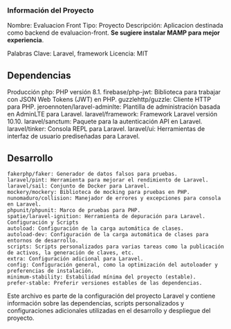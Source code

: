 ### Información del Proyecto
Nombre: Evaluacion Front
Tipo: Proyecto
Descripción: Aplicacion destinada como backend de evaluacion-front. <strong>Se sugiere instalar MAMP para mejor experiencia</strong>.

Palabras Clave: Laravel, framework
Licencia: MIT

## Dependencias
Producción
    php: PHP versión 8.1.
    firebase/php-jwt: Biblioteca para trabajar con JSON Web Tokens (JWT) en PHP.
    guzzlehttp/guzzle: Cliente HTTP para PHP.
    jeroennoten/laravel-adminlte: Plantilla de administración basada en AdminLTE para Laravel.
    laravel/framework: Framework Laravel versión 10.10.
    laravel/sanctum: Paquete para la autenticación API en Laravel.
    laravel/tinker: Consola REPL para Laravel.
    laravel/ui: Herramientas de interfaz de usuario prediseñadas para Laravel.
## Desarrollo
    fakerphp/faker: Generador de datos falsos para pruebas.
    laravel/pint: Herramienta para mejorar el rendimiento de Laravel.
    laravel/sail: Conjunto de Docker para Laravel.
    mockery/mockery: Biblioteca de mocking para pruebas en PHP.
    nunomaduro/collision: Manejador de errores y excepciones para consola en Laravel.
    phpunit/phpunit: Marco de pruebas para PHP.
    spatie/laravel-ignition: Herramienta de depuración para Laravel.
    Configuración y Scripts
    autoload: Configuración de la carga automática de clases.
    autoload-dev: Configuración de la carga automática de clases para entornos de desarrollo.
    scripts: Scripts personalizados para varias tareas como la publicación de activos, la generación de claves, etc.
    extra: Configuración adicional para Laravel.
    config: Configuración general, como la optimización del autoloader y preferencias de instalación.
    minimum-stability: Estabilidad mínima del proyecto (estable).
    prefer-stable: Preferir versiones estables de las dependencias.

Este archivo es parte de la configuración del proyecto Laravel y contiene información sobre las dependencias, scripts personalizados y configuraciones adicionales utilizadas en el desarrollo y despliegue del proyecto.





